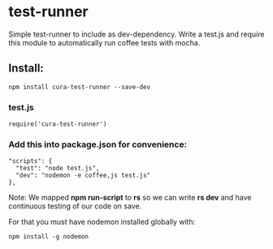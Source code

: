 test-runner
===========

Simple test-runner to include as dev-dependency. Write a test.js and require this module to automatically run coffee tests with mocha.

## Install:

    npm install cura-test-runner --save-dev

### test.js

    require('cura-test-runner')

### Add this into package.json for convenience:

    "scripts": {
      "test": "node test.js",
      "dev": "nodemon -e coffee,js test.js"
    },

Note: We mapped **npm run-script** to **rs** so we can write **rs dev**
and have continuous testing of our code on save.

For that you must have nodemon installed globally with:

    npm install -g nodemon
